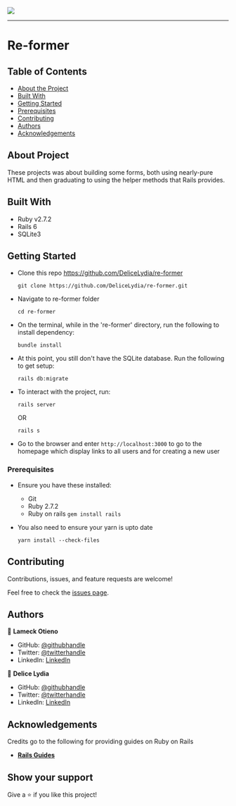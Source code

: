 ![](https://img.shields.io/badge/Microverse-blueviolet) 

--- 

# Re-former

## Table of Contents

* [About the Project](#about-the-project)
* [Built With](#built-with)
* [Getting Started](#getting-started)
* [Prerequisites](#prerequisites)
* [Contributing](#contributing)
* [Authors](#authors)
* [Acknowledgements](#acknowledgements)

## About Project

These projects was about building some forms, both using nearly-pure HTML and then graduating to using the helper methods that Rails provides.

## Built With

- Ruby v2.7.2
- Rails 6
- SQLite3

## Getting Started

* Clone this repo https://github.com/DeliceLydia/re-former
    ```
    git clone https://github.com/DeliceLydia/re-former.git
    ```
* Navigate to re-former folder
    ```
    cd re-former
    ```
* On the terminal, while in the 're-former' directory, run the following to install dependency:
    ```
    bundle install
    ```
* At this point, you still don't have the SQLite database. Run the following to get setup:
    ```
    rails db:migrate
    ```
* To interact with the project, run:
    ```
    rails server
    ```

    OR

    ```
    rails s
    ```
* Go to the browser and enter 
    ```http://localhost:3000``` to go to the homepage which display links to all users and for creating a new user

### Prerequisites

- Ensure you have these installed:
    - Git
    - Ruby 2.7.2
    - Ruby on rails ```gem install rails```

- You also need to ensure your yarn is upto date
    ```
    yarn install --check-files
    ```

## Contributing

Contributions, issues, and feature requests are welcome!

Feel free to check the [issues page](https://github.com/DeliceLydia/re-former/issues).

## Authors

👤 **Lameck Otieno**
  - GitHub: [@githubhandle](https://github.com/Lameck1)
  - Twitter: [@twitterhandle](https://twitter.com/lameck721)
  - LinkedIn: [LinkedIn](https://www.linkedin.com/in/lameck-odhiambo-642b7077/)

👤 **Delice Lydia**
  - GitHub: [@githubhandle](https://github.com/DeliceLydia)
  - Twitter: [@twitterhandle](https://twitter.com/IngabireLydia)
  - LinkedIn: [LinkedIn](https://twitter.com/IngabireLydia3)

## Acknowledgements

Credits go to the following for providing guides on Ruby on Rails
  - [**Rails Guides**](https://guides.rubyonrails.org/form_helpers.html )

## Show your support

Give a ⭐️ if you like this project!
